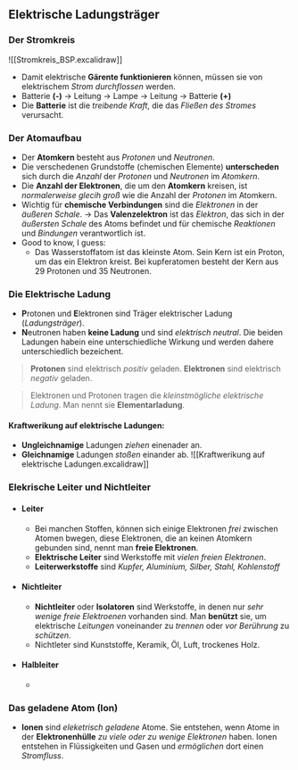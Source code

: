 ## Elektrische Ladungsträger
### Der Stromkreis
![[Stromkreis_BSP.excalidraw]]
- Damit elektrische **Gärente funktionieren** können, müssen sie von elektrischem *Strom durchflossen* werden.
- Batterie **(-)** → Leitung → Lampe → Leitung → Batterie **(+)** 
- Die **Batterie** ist die *treibende Kraft*, die das *Fließen des Stromes* verursacht.

### Der Atomaufbau
- Der **Atomkern** besteht aus *Protonen* und *Neutronen*.
- Die verschedenen Grundstoffe (chemischen Elemente) **unterscheden** sich durch die *Anzahl* der *Protonen* und *Neutronen* im *Atomkern*.
- Die **Anzahl der Elektronen**, die um den **Atomkern** kreisen, ist *normalerweise glecih groß* wie die Anzahl der *Protonen* im Atomkern.
- Wichtig für **chemische Verbindungen** sind die *Elektronen* in der *äußeren Schale*.
  → Das **Valenzelektron** ist das *Elektron*, das sich in der *äußersten Schale* des Atoms befindet und für chemische *Reaktionen* und *Bindungen* verantwortlich ist.
- Good to know, I guess:
	- Das Wasserstoffatom ist das kleinste Atom. Sein Kern ist ein Proton,  um das ein Elektron kreist. Bei kupferatomen besteht der Kern aus 29 Protonen und 35 Neutronen.

### Die Elektrische Ladung
- **P**rotonen und **E**lektronen sind Träger elektrischer Ladung (*Ladungsträger*).
- **N**eutronen haben **keine Ladung** und sind *elektrisch neutral*. Die beiden Ladungen habein eine unterschiedliche Wirkung und werden dahere unterschiedlich bezeichent.

>**Protonen** sind elektrisch *positiv* geladen.
>**Elektronen** sind elektrisch *negativ* geladen.

>Elektronen und Protonen tragen die *kleinstmögliche elektrische Ladung*. Man nennt sie **Elementarladung**.

 #### Kraftwerikung auf elektrische Ladungen:
 - **Ungleichnamige** Ladungen *ziehen* einenader an. 
 - **Gleichnamige** Ladungen *stoßen* einander ab.
![[Kraftwerikung auf elektrische Ladungen.excalidraw]]

### Elekrische Leiter und Nichtleiter
- #### Leiter
	- Bei manchen Stoffen, können sich einige Elektronen *frei* zwischen Atomen bwegen, diese Elektronen, die an keinen Atomkern gebunden sind, nennt man **freie Elektronen**.
	-  **Elektrische Leiter** sind Werkstoffe mit *vielen freien Elektronen*.
	- **Leiterwerkstoffe** sind *Kupfer, Aluminium, Silber, Stahl, Kohlenstoff*
- #### Nichtleiter
	- **Nichtleiter** oder **Isolatoren** sind Werkstoffe, in denen nur *sehr wenige freie Elektroenen* vorhanden sind. Man **benützt** sie, um elektrische *Leitungen* voneinander zu *trennen* oder *vor Berührung* zu *schützen*.
	- Nichtleter sind Kunststoffe, Keramik, Öl, Luft, trockenes Holz.
- #### Halbleiter
	- 
	  
### Das geladene Atom (Ion)
- **Ionen** sind *eleketrisch geladene* Atome. Sie entstehen, wenn Atome in der **Elektronenhülle** *zu viele oder zu wenige Elektronen* haben. Ionen entstehen in Flüssigkeiten und Gasen und *ermöglichen* dort einen *Stromfluss*.
